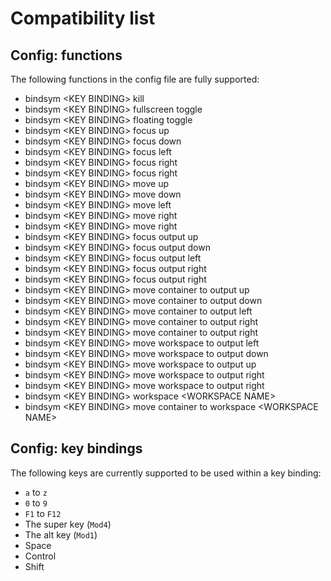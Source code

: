 # Compatibility list

## Config: functions

The following functions in the config file are fully supported:

* bindsym \<KEY BINDING\> kill
* bindsym \<KEY BINDING\> fullscreen toggle
* bindsym \<KEY BINDING\> floating toggle
* bindsym \<KEY BINDING\> focus up
* bindsym \<KEY BINDING\> focus down
* bindsym \<KEY BINDING\> focus left
* bindsym \<KEY BINDING\> focus right
* bindsym \<KEY BINDING\> focus right
* bindsym \<KEY BINDING\> move up
* bindsym \<KEY BINDING\> move down
* bindsym \<KEY BINDING\> move left
* bindsym \<KEY BINDING\> move right
* bindsym \<KEY BINDING\> move right
* bindsym \<KEY BINDING\> focus output up
* bindsym \<KEY BINDING\> focus output down
* bindsym \<KEY BINDING\> focus output left
* bindsym \<KEY BINDING\> focus output right
* bindsym \<KEY BINDING\> focus output right
* bindsym \<KEY BINDING\> move container to output up
* bindsym \<KEY BINDING\> move container to output down
* bindsym \<KEY BINDING\> move container to output left
* bindsym \<KEY BINDING\> move container to output right
* bindsym \<KEY BINDING\> move container to output right
* bindsym \<KEY BINDING\> move workspace to output left
* bindsym \<KEY BINDING\> move workspace to output down
* bindsym \<KEY BINDING\> move workspace to output up
* bindsym \<KEY BINDING\> move workspace to output right
* bindsym \<KEY BINDING\> move workspace to output right
* bindsym \<KEY BINDING\> workspace \<WORKSPACE NAME\>
* bindsym \<KEY BINDING\> move container to workspace \<WORKSPACE NAME\>

## Config: key bindings

The following keys are currently supported to be used within a key binding:

* `a` to `z`
* `0` to `9`
* `F1` to `F12`
* The super key (`Mod4`)
* The alt key (`Mod1`)
* Space
* Control
* Shift
